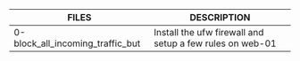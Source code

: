 | FILES  | DESCRIPTION |
| ------------- | ------------- |
| 0-block_all_incoming_traffic_but | Install the ufw firewall and setup a few rules on web-01 |